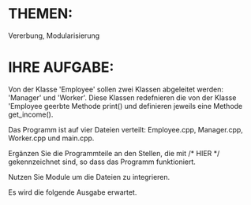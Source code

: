 # THEMEN:
Vererbung, Modularisierung


# IHRE AUFGABE:
Von der Klasse 'Employee' sollen zwei Klassen abgeleitet werden: 'Manager' und 'Worker'. Diese
Klassen redefnieren die von der Klasse 'Employee geerbte Methode print() und definieren jeweils eine Methode get_income().

Das Programm ist auf vier Dateien verteilt: Employee.cpp, Manager.cpp, Worker.cpp und main.cpp.

Ergänzen Sie die Programmteile an den Stellen, die mit /* HIER */ gekennzeichnet sind, so dass das Programm funktioniert.

Nutzen Sie Module um die Dateien zu integrieren.

Es wird die folgende Ausgabe erwartet.
